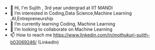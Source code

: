 - 👋 Hi, I'm Sujith , 3rd year undergrad at IIT MANDI
- 👀 I’m interested in Coding,Data Science,Machine Learning ,AI,Entrepreneurship
- 🌱 I’m currently learning Coding, Machine Learning 
- 💞️ I’m looking to collaborate on Machine Learning
- 📫 How to reach me https://www.linkedin.com/in/mothukuri-sujith-b03069246/ (LinkedIn)
<!---
Highnotch/Highnotch is a ✨ special ✨ repository because its `README.md` (this file) appears on your GitHub profile.
You can click the Preview link to take a look at your changes.
--->
